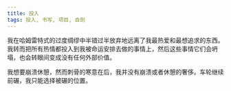 ```yaml
---
title: 投入
tags: 投入, 书写, 项目, 自剖
---
```



我在哈姆雷特式的过度绸缪中半错过半放弃地远离了我最热爱和最想追求的东西。我转而把所有热情都投入到我被命运安排去做的事情上，然后这些事情它们会坍塌，也会转眼间变成没有任何外部价值。

我想要崩溃休憩，然而刺骨的寒意在后，我并没有崩溃或者休憩的奢侈。车轮继续前碾，我只能选择被碾的位置。

